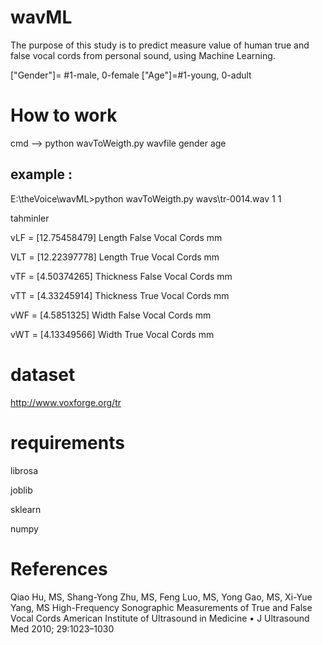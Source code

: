# wavML

The purpose of this study is to predict measure value of human true and false 
vocal cords from personal sound, using Machine Learning.


["Gender"]= #1-male, 0-female
["Age"]=#1-young, 0-adult

# How to work

cmd --> python wavToWeigth.py wavfile gender age

## example :

 
E:\theVoice\wavML>python wavToWeigth.py wavs\tr-0014.wav 1 1

tahminler

vLF = [12.75458479]    Length False Vocal Cords  mm

VLT = [12.22397778]    Length True Vocal Cords mm

vTF = [4.50374265]     Thickness False Vocal Cords mm

vTT = [4.33245914]     Thickness True Vocal Cords mm

vWF = [4.5851325]      Width False Vocal Cords mm

vWT = [4.13349566]     Width True Vocal Cords mm


# dataset
http://www.voxforge.org/tr


# requirements
librosa

joblib

sklearn

numpy

# References

Qiao Hu, MS, Shang-Yong Zhu, MS, Feng Luo, MS,
Yong Gao, MS, Xi-Yue Yang, MS
High-Frequency Sonographic Measurements of True and False Vocal Cords
American Institute of Ultrasound in Medicine • J Ultrasound Med 2010; 29:1023–1030
